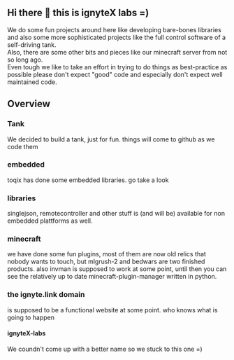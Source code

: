 ## Hi there 👋 this is ignyteX labs =)
We do some fun projects around here like developing bare-bones libraries and also some more sophisticated projects like the full control software of a self-driving tank. <br>
Also, there are some other bits and pieces like our minecraft server from not so long ago. <br>
Even tough we like to take an effort in trying to do things as best-practice as possible please don't expect "good" code and especially don't expect well maintained code.

## Overview
### Tank
We decided to build a tank, just for fun. things will come to github as we code them
### embedded
toqix has done some embedded libraries. go take a look
### libraries
singlejson, remotecontroller and other stuff is (and will be) available for non embedded plattforms as well.
### minecraft
we have done some fun plugins, most of them are now old relics that nobody wants to touch, but mlgrush-2 and bedwars are two finished products.
also invman is supposed to work at some point, until then you can see the relatively up to date minecraft-plugin-manager written in python.
### the ignyte.link domain
is supposed to be a functional website at some point. who knows what is going to happen
<br>
#### ignyteX-labs
We coundn't come up with a better name so we stuck to this one =)


<!--

**Here are some ideas to get you started:**

🙋‍♀️ A short introduction - what is your organization all about?
🌈 Contribution guidelines - how can the community get involved?
👩‍💻 Useful resources - where can the community find your docs? Is there anything else the community should know?
🍿 Fun facts - what does your team eat for breakfast?
🧙 Remember, you can do mighty things with the power of [Markdown](https://docs.github.com/github/writing-on-github/getting-started-with-writing-and-formatting-on-github/basic-writing-and-formatting-syntax)
-->
